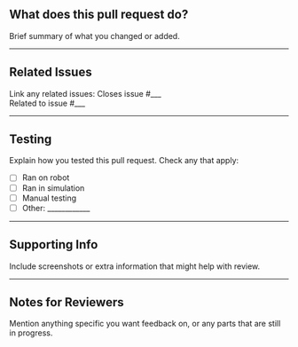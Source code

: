 ## What does this pull request do?
Brief summary of what you changed or added.

---

## Related Issues
Link any related issues:
Closes issue #___  
Related to issue #___

---

## Testing
Explain how you tested this pull request. Check any that apply:
- [ ] Ran on robot
- [ ] Ran in simulation
- [ ] Manual testing
- [ ] Other: ____________

---

## Supporting Info
Include screenshots or extra information that might help with review.

---

## Notes for Reviewers
Mention anything specific you want feedback on, or any parts that are still in progress.
